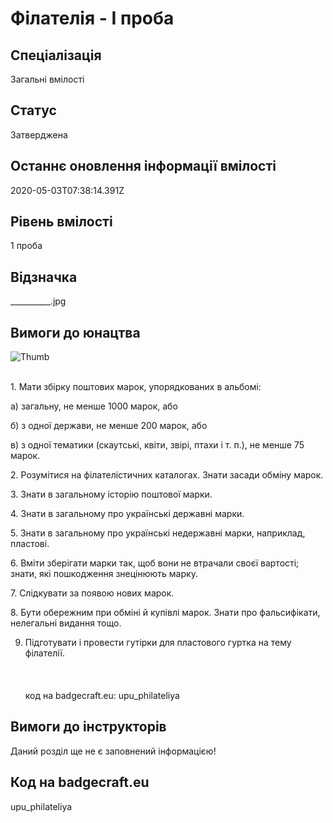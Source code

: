 # Філателія - І проба

## Спеціалізація

Загальні вмілості

## Статус

Затверджена

## Останнє оновлення інформації вмілості

2020-05-03T07:38:14.391Z

## Рівень вмілості

1 проба

## Відзначка

__________.jpg

## Вимоги до юнацтва

<p><img alt="Thumb          " src="/uploads/textareas/bootsy/image/160/small__________.jpg"><br><br></p><p>1. Мати збірку поштових марок, упорядкованих в альбомі:</p>

<p>а) загальну, не менше 1000 марок, або</p>

<p>б) з одної держави, не менше 200 марок, або</p>

<p>в) з одної тематики (скаутські, квіти, звірі, птахи і т. п.), не
менше 75 марок.</p>

<p>2. Розумітися на філателістичних каталогах. Знати засади обміну
марок.</p>

<p>3. Знати в загальному історію поштової марки.</p>

<p>4. Знати в загальному про українські державні марки.</p>

<p>5. Знати в загальному про українські недержавні марки,
наприклад, пластові.</p>

<p>6. Вміти зберігати марки так, щоб вони не втрачали своєї
вартості; знати, які пошкодження знецінюють марку.</p>

<p>7. Слідкувати за появою нових марок.</p>

<p>8. Бути обережним при обміні й купівлі марок. Знати про
фальсифікати, нелегальні видання тощо.</p>

9. Підготувати і провести гутірки для пластового гуртка на тему
філателії.<br><br><br><br>код на badgecraft.eu: upu_philateliya<br>

## Вимоги до інструкторів

Даний розділ ще не є заповнений інформацією!

## Код на badgecraft.eu

upu_philateliya